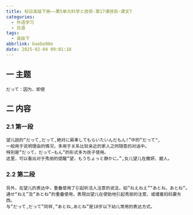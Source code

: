 ```yaml
---
title: 标日高级下册——第5单元科学と技術-第17课技術-课文7
categories:
  - 外语学习
  - 日语
tags:
  - 高级下
abbrlink: baebe00e
date: 2025-02-04 09:01:18
---
```

## 一 主题

```
だって：因为、即使
```

<!--more-->

## 二  内容

### 2.1 第一段

```
望儿説的“だって,だって,絶対に肩車してもらいたいんだもん!”中的“だって", 
一般用于说明理由的情况，多用于关系比较亲近的家人之囘随意的对话中。
特別是“だって，だって~もん”的形式多为孩子使用。
这里，可以看出对于秀丽的提醒“望，もうちょっと静かに。”,女儿望儿在撒妍、磨人。
```

### 2.2 第二段

```
另外，在望儿的表达中，重叠使用了引起听活人注意的说法，如“ねえねえ”“あとね，あとね”。
通せ“ねえ”及“あとね”的重疊使用，表現出望儿在使勁地引起秀丽的注意、或缠着妈妈要东西。
与“だって,だって”同祥,“あとね,あとね”是10岁以下幼儿常用的表达方式。
```

